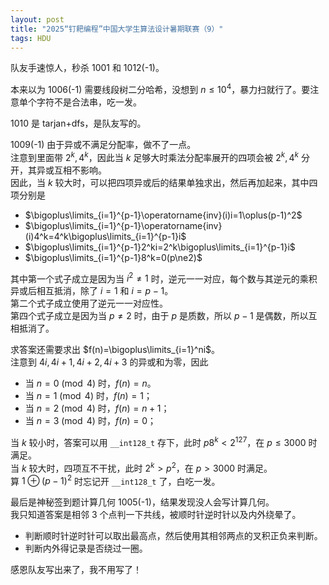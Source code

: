 ```yaml
---
layout: post
title: "2025“钉耙编程”中国大学生算法设计暑期联赛（9）"
tags: HDU
---
```


队友手速惊人，秒杀 1001 和 1012(-1)。

本来以为 1006(-1) 需要线段树二分哈希，没想到 $n\le10^4$，暴力扫就行了。要注意单个字符不是合法串，吃一发。

1010 是 tarjan+dfs，是队友写的。

1009(-1) 由于异或不满足分配率，做不了一点。  
注意到里面带 $2^k,4^k$，因此当 $k$ 足够大时乘法分配率展开的四项会被 $2^k,4^k$ 分开，其异或互相不影响。  
因此，当 $k$ 较大时，可以把四项异或后的结果单独求出，然后再加起来，其中四项分别是
- $\bigoplus\limits_{i=1}^{p-1}\operatorname{inv}(i)i=1\oplus(p-1)^2$
- $\bigoplus\limits_{i=1}^{p-1}\operatorname{inv}(i)4^k=4^k\bigoplus\limits_{i=1}^{p-1}i$
- $\bigoplus\limits_{i=1}^{p-1}2^ki=2^k\bigoplus\limits_{i=1}^{p-1}i$
- $\bigoplus\limits_{i=1}^{p-1}8^k=0(p\ne2)$

其中第一个式子成立是因为当 $i^2\ne1$ 时，逆元一一对应，每个数与其逆元的乘积异或后相互抵消，除了 $i=1$ 和 $i=p-1$。  
第二个式子成立使用了逆元一一对应性。  
第四个式子成立是因为当 $p\ne2$ 时，由于 $p$ 是质数，所以 $p-1$ 是偶数，所以互相抵消了。

求答案还需要求出 $f(n)=\bigoplus\limits_{i=1}^ni$。  
注意到 $4i,4i+1,4i+2,4i+3$ 的异或和为零，因此
- 当 $n=0\pmod 4$ 时，$f(n)=n$。
- 当 $n=1\pmod 4$ 时，$f(n)=1$；
- 当 $n=2\pmod 4$ 时，$f(n)=n+1$；
- 当 $n=3\pmod 4$ 时，$f(n)=0$；

当 $k$ 较小时，答案可以用 `__int128_t` 存下，此时 $p8^k<2^{127}$，在 $p\le3000$ 时满足。  
当 $k$ 较大时，四项互不干扰，此时 $2^k>p^2$，在 $p>3000$ 时满足。  
算 $1\oplus(p-1)^2$ 时忘记开 `__int128_t` 了，白吃一发。

最后是神秘签到题计算几何 1005(-1)，结果发现没人会写计算几何。  
我只知道答案是相邻 3 个点判一下共线，被顺时针逆时针以及内外绕晕了。
- 判断顺时针逆时针可以取出最高点，然后使用其相邻两点的叉积正负来判断。
- 判断内外得记录是否绕过一圈。

感恩队友写出来了，我不用写了！